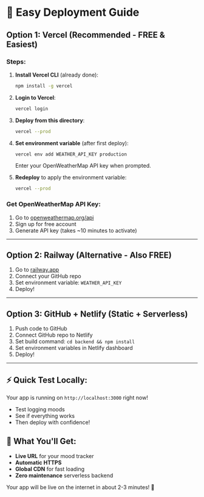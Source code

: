# 🚀 Easy Deployment Guide

## Option 1: Vercel (Recommended - FREE & Easiest)

### Steps:
1. **Install Vercel CLI** (already done):
   ```bash
   npm install -g vercel
   ```

2. **Login to Vercel**:
   ```bash
   vercel login
   ```

3. **Deploy from this directory**:
   ```bash
   vercel --prod
   ```

4. **Set environment variable** (after first deploy):
   ```bash
   vercel env add WEATHER_API_KEY production
   ```
   Enter your OpenWeatherMap API key when prompted.

5. **Redeploy** to apply the environment variable:
   ```bash
   vercel --prod
   ```

### Get OpenWeatherMap API Key:
1. Go to [openweathermap.org/api](https://openweathermap.org/api)
2. Sign up for free account
3. Generate API key (takes ~10 minutes to activate)

---

## Option 2: Railway (Alternative - Also FREE)

1. Go to [railway.app](https://railway.app)
2. Connect your GitHub repo
3. Set environment variable: `WEATHER_API_KEY`
4. Deploy!

---

## Option 3: GitHub + Netlify (Static + Serverless)

1. Push code to GitHub
2. Connect GitHub repo to Netlify
3. Set build command: `cd backend && npm install`
4. Set environment variables in Netlify dashboard
5. Deploy!

---

## ⚡ Quick Test Locally:
Your app is running on `http://localhost:3000` right now!
- Test logging moods
- See if everything works
- Then deploy with confidence!

## 🎯 What You'll Get:
- **Live URL** for your mood tracker
- **Automatic HTTPS**
- **Global CDN** for fast loading
- **Zero maintenance** serverless backend

Your app will be live on the internet in about 2-3 minutes! 🚀
